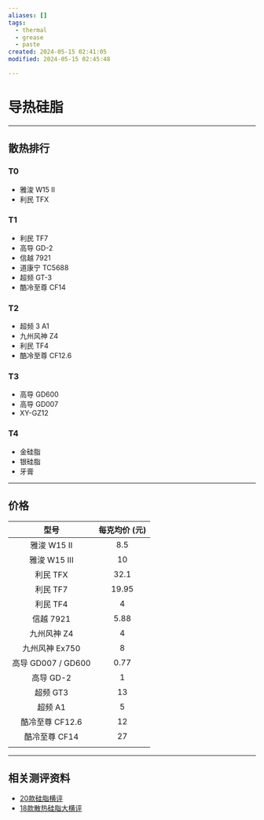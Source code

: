 ```yaml
---
aliases: []
tags:
  - thermal
  - grease
  - paste
created: 2024-05-15 02:41:05
modified: 2024-05-15 02:45:48

---
```


# 导热硅脂

---

## 散热排行

### T0

* 雅浚 W15 II
* 利民 TFX

### T1

* 利民 TF7
* 高导 GD-2
* 信越 7921
* 道康宁 TC5688
* 超频 GT-3
* 酷冷至尊 CF14

### T2

* 超频 3 A1
* 九州风神 Z4
* 利民 TF4
* 酷冷至尊 CF12.6

### T3

* 高导 GD600
* 高导 GD007
* XY-GZ12

### T4

* 金硅脂
* 银硅脂
* 牙膏

---

## 价格

|        型号        | 每克均价 (元) |
|:------------------:|:-------------:|
|    雅浚 W15 II     |      8.5      |
|    雅浚 W15 III    |      10       |
|      利民 TFX      |     32.1      |
|      利民 TF7      |     19.95     |
|      利民 TF4      |       4       |
|     信越 7921      |     5.88      |
|    九州风神 Z4     |       4       |
|   九州风神 Ex750   |       8       |
| 高导 GD007 / GD600 |     0.77      |
|     高导 GD-2      |       1       |
|      超频 GT3      |      13       |
|      超频 A1       |       5       |
|  酷冷至尊 CF12.6   |      12       |
|   酷冷至尊 CF14    |      27       |
|                    |               |

---

## 相关测评资料

* [20款硅脂横评](https://www.bilibili.com/video/BV15r4y1d7aM)
* [18款散热硅脂大横评](https://www.bilibili.com/video/BV1TY411H7SC)
